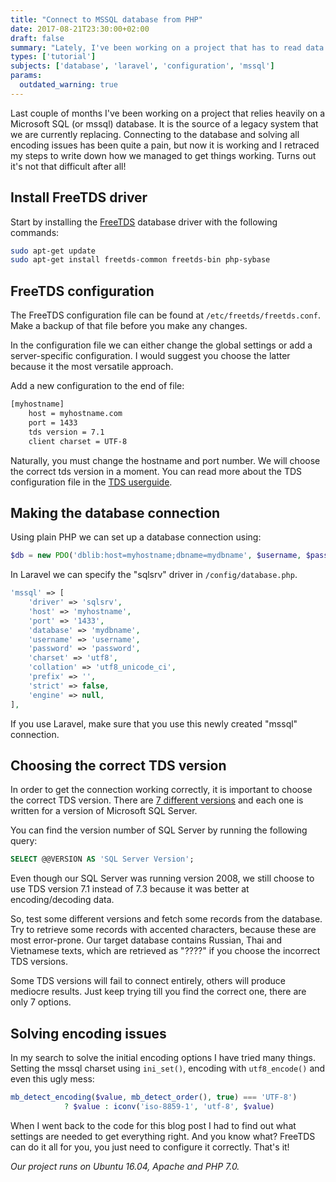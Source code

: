 ```yaml
---
title: "Connect to MSSQL database from PHP"
date: 2017-08-21T23:30:00+02:00
draft: false
summary: "Lately, I've been working on a project that has to read data from an MSSQL database. This is the setup that we used to connect to the database and solve any encoding issues."
types: ['tutorial']
subjects: ['database', 'laravel', 'configuration', 'mssql']
params:
  outdated_warning: true
---
```

Last couple of months I've been working on a project that relies heavily on a Microsoft SQL (or mssql) database. It is the source of a legacy system that we are currently replacing. Connecting to the database and solving all encoding issues has been quite a pain, but now it is working and I retraced my steps to write down how we managed to get things working. Turns out it's not that difficult after all!

## Install FreeTDS driver
Start by installing the [FreeTDS](http://www.freetds.org/) database driver with the following commands:

```bash
sudo apt-get update
sudo apt-get install freetds-common freetds-bin php-sybase
```

## FreeTDS configuration
The FreeTDS configuration file can be found at `/etc/freetds/freetds.conf`. Make a backup of that file before you make any changes.

In the configuration file we can either change the global settings or add a server-specific configuration. I would suggest you choose the latter because it the most versatile approach.

Add a new configuration to the end of file:
```bash
[myhostname]
    host = myhostname.com
    port = 1433
    tds version = 7.1
    client charset = UTF-8
```

Naturally, you must change the hostname and port number. We will choose the correct tds version in a moment. You can read more about the TDS configuration file in the [TDS userguide](http://www.freetds.org/userguide/freetdsconf.htm).

## Making the database connection
Using plain PHP we can set up a database connection using:
```php
$db = new PDO('dblib:host=myhostname;dbname=mydbname', $username, $password);
```

In Laravel we can specify the "sqlsrv" driver in `/config/database.php`.
```php
'mssql' => [
    'driver' => 'sqlsrv',
    'host' => 'myhostname',
    'port' => '1433',
    'database' => 'mydbname',
    'username' => 'username',
    'password' => 'password',
    'charset' => 'utf8',
    'collation' => 'utf8_unicode_ci',
    'prefix' => '',
    'strict' => false,
    'engine' => null,
],
```
If you use Laravel, make sure that you use this newly created "mssql" connection.

## Choosing the correct TDS version
In order to get the connection working correctly, it is important to choose the correct TDS version. There are [7 different versions](http://www.freetds.org/userguide/choosingtdsprotocol.htm) and each one is written for a version of Microsoft SQL Server.

You can find the version number of SQL Server by running the following query:
```sql
SELECT @@VERSION AS 'SQL Server Version';  
```

Even though our SQL Server was running version 2008, we still choose to use TDS version 7.1 instead of 7.3 because it was better at encoding/decoding data.

So, test some different versions and fetch some records from the database. Try to retrieve some records with accented characters, because these are most error-prone. Our target database contains Russian, Thai and Vietnamese texts, which are retrieved as "????" if you choose the incorrect TDS versions.

Some TDS versions will fail to connect entirely, others will produce mediocre results. Just keep trying till you find the correct one, there are only 7 options.

## Solving encoding issues
In my search to solve the initial encoding options I have tried many things. Setting the mssql charset using `ini_set()`, encoding with `utf8_encode()` and even this ugly mess:
```php
mb_detect_encoding($value, mb_detect_order(), true) === 'UTF-8') 
            ? $value : iconv('iso-8859-1', 'utf-8', $value)
```

When I went back to the code for this blog post I had to find out what settings are needed to get everything right. And you know what? FreeTDS can do it all for you, you just need to configure it correctly. That's it!

*Our project runs on Ubuntu 16.04, Apache and PHP 7.0.*